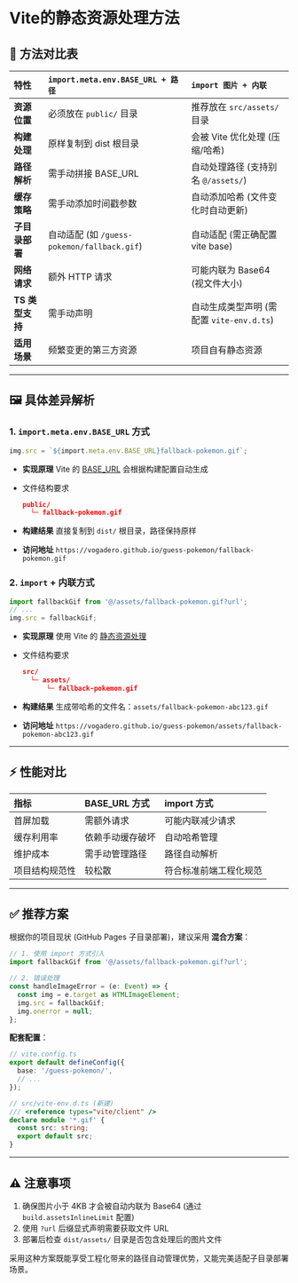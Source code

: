# Vite的静态资源处理方法

## 📌 **方法对比表**

| 特性            | `import.meta.env.BASE_URL + 路径`           | `import 图片 + 内联`                      |
| :-------------- | :------------------------------------------ | :---------------------------------------- |
| **资源位置**    | 必须放在 `public/` 目录                     | 推荐放在 `src/assets/` 目录               |
| **构建处理**    | 原样复制到 dist 根目录                      | 会被 Vite 优化处理 (压缩/哈希)            |
| **路径解析**    | 需手动拼接 BASE_URL                         | 自动处理路径 (支持别名 `@/assets/`)       |
| **缓存策略**    | 需手动添加时间戳参数                        | 自动添加哈希 (文件变化时自动更新)         |
| **子目录部署**  | 自动适配 (如 `/guess-pokemon/fallback.gif`) | 自动适配 (需正确配置 vite base)           |
| **网络请求**    | 额外 HTTP 请求                              | 可能内联为 Base64 (视文件大小)            |
| **TS 类型支持** | 需手动声明                                  | 自动生成类型声明 (需配置 `vite-env.d.ts`) |
| **适用场景**    | 频繁变更的第三方资源                        | 项目自有静态资源                          |

------

## 🖼️ **具体差异解析**

### 1. `import.meta.env.BASE_URL` 方式

```typescript
img.src = `${import.meta.env.BASE_URL}fallback-pokemon.gif`;
```

- **实现原理**
  Vite 的 [BASE_URL](https://vitejs.dev/guide/build.html#public-base-path) 会根据构建配置自动生成

- 文件结构要求

  ```json
  public/
    └─ fallback-pokemon.gif
  ```

- **构建结果**
  直接复制到 `dist/` 根目录，路径保持原样

- **访问地址**
  `https://vogadero.github.io/guess-pokemon/fallback-pokemon.gif`

### 2. `import` + 内联方式

```typescript
import fallbackGif from '@/assets/fallback-pokemon.gif?url';
// ...
img.src = fallbackGif;
```

- **实现原理**
  使用 Vite 的 [静态资源处理](https://vitejs.dev/guide/assets.html)

- 文件结构要求

  ```json
  src/
    └─ assets/
        └─ fallback-pokemon.gif
  ```

- **构建结果**
  生成带哈希的文件名：`assets/fallback-pokemon-abc123.gif`

- **访问地址**
  `https://vogadero.github.io/guess-pokemon/assets/fallback-pokemon-abc123.gif`

------

## ⚡ **性能对比**

| 指标           | BASE_URL 方式    | import 方式            |
| :------------- | :--------------- | :--------------------- |
| 首屏加载       | 需额外请求       | 可能内联减少请求       |
| 缓存利用率     | 依赖手动缓存破坏 | 自动哈希管理           |
| 维护成本       | 需手动管理路径   | 路径自动解析           |
| 项目结构规范性 | 较松散           | 符合标准前端工程化规范 |

------

## ✅ **推荐方案**

根据你的项目现状 (GitHub Pages 子目录部署)，建议采用 **混合方案**：

```typescript
// 1. 使用 import 方式引入
import fallbackGif from '@/assets/fallback-pokemon.gif?url';

// 2. 错误处理
const handleImageError = (e: Event) => {
  const img = e.target as HTMLImageElement;
  img.src = fallbackGif;
  img.onerror = null;
};
```

**配套配置**：

```typescript
// vite.config.ts
export default defineConfig({
  base: '/guess-pokemon/',
  // ...
});

// src/vite-env.d.ts (新建)
/// <reference types="vite/client" />
declare module '*.gif' {
  const src: string;
  export default src;
}
```

------

## ⚠️ **注意事项**

1. 确保图片小于 4KB 才会被自动内联为 Base64 (通过 `build.assetsInlineLimit` 配置)
2. 使用 `?url` 后缀显式声明需要获取文件 URL
3. 部署后检查 `dist/assets/` 目录是否包含处理后的图片文件

采用这种方案既能享受工程化带来的路径自动管理优势，又能完美适配子目录部署场景。